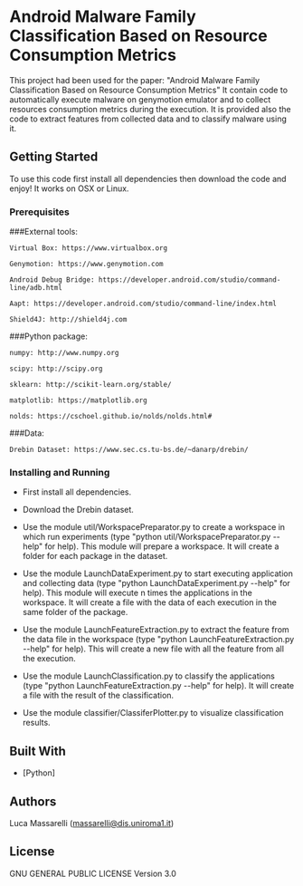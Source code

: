 # Android Malware Family Classification Based on Resource Consumption Metrics

This project had been used for the paper: 
"Android Malware Family Classification Based on Resource Consumption Metrics"
It contain code to automatically execute malware on genymotion emulator and to collect 
resources consumption metrics during the execution.
It is provided also the code to extract features from collected data and to classify 
malware using it.


## Getting Started

To use this code first install all dependencies then download the code and enjoy!
It works on OSX or Linux.

### Prerequisites

###External tools:

```
Virtual Box: https://www.virtualbox.org
```

```
Genymotion: https://www.genymotion.com
```

```
Android Debug Bridge: https://developer.android.com/studio/command-line/adb.html
```

```
Aapt: https://developer.android.com/studio/command-line/index.html
```

```
Shield4J: http://shield4j.com
```

###Python package:

```
numpy: http://www.numpy.org
```

```
scipy: http://scipy.org
```

```
sklearn: http://scikit-learn.org/stable/
```

```
matplotlib: https://matplotlib.org
```

```
nolds: https://cschoel.github.io/nolds/nolds.html#
```

###Data:

```
Drebin Dataset: https://www.sec.cs.tu-bs.de/~danarp/drebin/
```


### Installing and Running

- First install all dependencies.

- Download the Drebin dataset.

- Use the module util/WorkspacePreparator.py to create a workspace in which run experiments
  (type "python util/WorkspacePreparator.py --help" for help). This module will prepare a 
  workspace. It will create a folder for each package in the dataset. 

- Use the module LaunchDataExperiment.py to start executing application and collecting data
  (type "python LaunchDataExperiment.py --help" for help). This module will execute n times
  the applications in the workspace. It will create a file with the data of each execution
  in the same folder of the package.

- Use the module LaunchFeatureExtraction.py to extract the feature from the data file in 
  the workspace (type "python LaunchFeatureExtraction.py --help" for help). This will create
  a new file with all the feature from all the execution.

- Use the module LaunchClassification.py to classify the applications 
  (type "python LaunchFeatureExtraction.py --help" for help). It will create a file with 
  the result of the classification.

- Use the module classifier/ClassiferPlotter.py to visualize classification results.


## Built With

* [Python]

## Authors

Luca Massarelli (massarelli@dis.uniroma1.it)

## License

GNU GENERAL PUBLIC LICENSE Version 3.0